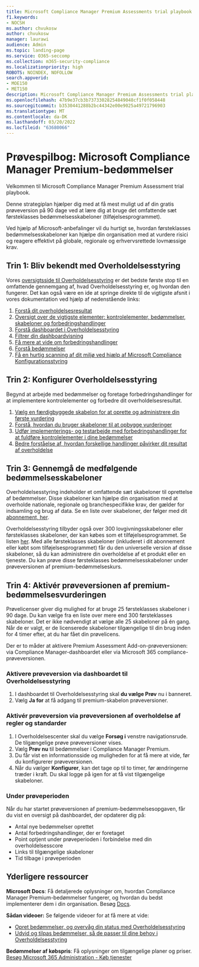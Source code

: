```yaml
---
title: Microsoft Compliance Manager Premium Assessments trial playbook
f1.keywords:
- NOCSH
ms.author: chvukosw
author: chvukosw
manager: laurawi
audience: Admin
ms.topic: landing-page
ms.service: O365-seccomp
ms.collection: m365-security-compliance
ms.localizationpriority: high
ROBOTS: NOINDEX, NOFOLLOW
search.appverid:
- MOE150
- MET150
description: Microsoft Compliance Manager Premium Assessments trial playbook.
ms.openlocfilehash: 47b9e37cb3b73733028254849048cf1f0f058448
ms.sourcegitcommit: b3530441288b2bc44342e00e9025a49721796903
ms.translationtype: MT
ms.contentlocale: da-DK
ms.lasthandoff: 03/20/2022
ms.locfileid: "63680066"
---
```

# <a name="trial-playbook-microsoft-compliance-manager-premium-assessments"></a>Prøvespilbog: Microsoft Compliance Manager Premium-bedømmelser

Velkommen til Microsoft Compliance Manager Premium Assessment trial playbook.

Denne strategiplan hjælper dig med at få mest muligt ud af din gratis prøveversion på 90 dage ved at lære dig at bruge det omfattende sæt førsteklasses bedømmelsesskabeloner (tilføjelsesprogrammet).

Ved hjælp af Microsoft-anbefalinger vil du hurtigt se, hvordan førsteklasses bedømmelsesskabeloner kan hjælpe din organisation med at vurdere risici og reagere effektivt på globale, regionale og erhvervsrettede lovmæssige krav.

## <a name="step-1-get-to-know-compliance-manager"></a>Trin 1: Bliv bekendt med Overholdelsesstyring

Vores [oversigtsside til Overholdelsesstyring](compliance-manager.md) er det bedste første stop til en omfattende gennemgang af, hvad Overholdelsesstyring er, og hvordan den fungerer. Det kan også være en ide at springe direkte til de vigtigste afsnit i vores dokumentation ved hjælp af nedenstående links:

1. [Forstå dit overholdelsesresultat](compliance-manager.md#understanding-your-compliance-score)
1. [Oversigt over de vigtigste elementer: kontrolelementer, bedømmelser, skabeloner og forbedringshandlinger](compliance-manager.md#key-elements-controls-assessments-templates-improvement-actions)
1. [Forstå dashboardet i Overholdelsesstyring](compliance-manager-setup.md#understand-the-compliance-manager-dashboard)
1. [Filtrer din dashboardvisning](compliance-manager-setup.md#filtering-your-dashboard-view)
1. [Få mere at vide om forbedringshandlinger](compliance-manager-setup.md#improvement-actions-page)
1. [Forstå bedømmelser](compliance-manager.md#assessments)
1. [Få en hurtig scanning af dit miljø ved hjælp af Microsoft Compliance Konfigurationsstyring](compliance-manager-mcca.md)

## <a name="step-2-configure-compliance-manager"></a>Trin 2: Konfigurer Overholdelsesstyring

Begynd at arbejde med bedømmelser og foretage forbedringshandlinger for at implementere kontrolelementer og forbedre dit overholdelsesresultat.

1. [Vælg en færdigbyggede skabelon for at oprette og administrere din første vurdering](compliance-manager-assessments.md)
1. [Forstå, hvordan du bruger skabeloner til at opbygge vurderinger](compliance-manager-templates.md)
1. [Udfør implementerings- og testarbejde med forbedringshandlinger for at fuldføre kontrolelementer i dine bedømmelser](compliance-manager-improvement-actions.md)
1. [Bedre forståelse af, hvordan forskellige handlinger påvirker dit resultat af overholdelse](compliance-score-calculation.md)

## <a name="step-3-review-included-assessment-templates"></a>Trin 3: Gennemgå de medfølgende bedømmelsesskabeloner

Overholdelsesstyring indeholder et omfattende sæt skabeloner til oprettelse af bedømmelser. Disse skabeloner kan hjælpe din organisation med at overholde nationale, regionale og branchespecifikke krav, der gælder for indsamling og brug af data. Se en liste over skabeloner, der følger med dit [abonnement, her](/office365/servicedescriptions/microsoft-365-service-descriptions/microsoft-365-tenantlevel-services-licensing-guidance/microsoft-365-security-compliance-licensing-guidance#which-assessments-are-included-by-default-free-of-cost).

Overholdelsesstyring tilbyder også over 300 lovgivningsskabeloner eller førsteklasses skabeloner, der kan købes som et tilføjelsesprogrammet. Se listen [her](compliance-manager-templates-list.md#premium-templates). Med alle førsteklasses skabeloner (inkluderet i dit abonnement eller købt som tilføjelsesprogrammet) får du den universelle version af disse skabeloner, så du kan administrere din overholdelse af et produkt eller en tjeneste. Du kan prøve disse førsteklasses bedømmelsesskabeloner under prøveversionen af premium-bedømmelseskurs.

## <a name="step-4-enable-the-premium-assessment-trial"></a>Trin 4: Aktivér prøveversionen af premium-bedømmelsesvurderingen

Prøvelicenser giver dig mulighed for at bruge 25 førsteklasses skabeloner i 90 dage. Du kan vælge fra en liste over mere end 300 førsteklasses skabeloner. Det er ikke nødvendigt at vælge alle 25 skabeloner på én gang. Når de er valgt, er de licenserede skabeloner tilgængelige til din brug inden for 4 timer efter, at du har fået din prøvelicens.

Der er to måder at aktivere Premium Assessment Add-on-prøveversionen: via Compliance Manager-dashboardet eller via Microsoft 365 compliance-prøveversionen.

### <a name="enable-trial-via-the-compliance-manager-dashboard"></a>Aktivere prøveversion via dashboardet til Overholdelsesstyring

1. I dashboardet til Overholdelsesstyring skal **du vælge Prøv** nu i banneret.
1. Vælg **Ja for** at få adgang til premium-skabelon prøveversioner.

### <a name="enable-trial-via-the-compliance-trial"></a>Aktivér prøveversion via prøveversionen af overholdelse af regler og standarder

1. I Overholdelsescenter skal du vælge **Forsøg i** venstre navigationsrude. De tilgængelige prøve prøveversioner vises.
1. Vælg **Prøv nu** til bedømmelser i Compliance Manager Premium.
1. Du får vist en informationsside og muligheden for at få mere at vide, før du konfigurerer prøveversionen.
1. Når du vælger **Konfigurer**, kan det tage op til to timer, før ændringerne træder i kraft. Du skal logge på igen for at få vist tilgængelige skabeloner.

### <a name="during-the-trial"></a>Under prøveperioden

Når du har startet prøveversionen af premium-bedømmelsesopgaven, får du vist en oversigt på dashboardet, der opdaterer dig på:

- Antal nye bedømmelser oprettet
- Antal forbedringshandlinger, der er foretaget
- Point optjent under prøveperioden i forbindelse med din overholdelsesscore
- Links til tilgængelige skabeloner
- Tid tilbage i prøveperioden

## <a name="additional-resources"></a>Yderligere ressourcer

**Microsoft Docs**: Få detaljerede oplysninger om, hvordan Compliance Manager Premium-bedømmelser fungerer, og hvordan du bedst implementerer dem i din organisation. Besøg [Docs](compliance-manager-templates.md).

**Sådan videoer:** Se følgende videoer for at få mere at vide:

- [Opret bedømmelser, og overvåg din status med Overholdelsesstyring](https://techcommunity.microsoft.com/t5/video-hub/create-assessments-and-monitor-your-progress-with-compliance/ba-p/1687992?search-action-id=375363186777&search-result-uid=1687992)
- [Udvid og tilpas bedømmelser, så de passer til dine behov i Overholdelsesstyring](https://techcommunity.microsoft.com/t5/video-hub/extend-and-customize-assessments-to-suit-your-needs-in/ba-p/1687991?search-action-id=375363186777&search-result-uid=1687991)

**Bedømmelser af købspris**: Få oplysninger om tilgængelige planer og priser. [Besøg Microsoft 365 Administration - Køb tjenester](https://admin.microsoft.com/#/catalog/offer-details/compliance-manager-premium-assessment-add-on/46E9BF2A-3C8D-4A69-A7E7-3DA04687636D)
